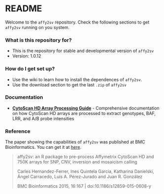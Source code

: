 # README #

Welcome to the `affy2sv` repository. Check the following sections to get `affy2sv` running on you system.

### What is this repository for? ###

* This is the repository for stable and developmental version of `affy2sv`
* Version: 1.0.12

### How do I get set up? ###

* Use the wiki to learn how to install the dependences of `affy2sv`.
* Use the download section to get the last `.zip` of `affy2sv`

### Documentation ###

* **[CytoScan HD Array Processing Guide](CYTOSCAN_HD_PROCESSING.md)** - Comprehensive documentation on how CytoScan HD arrays are processed to extract genotypes, BAF, LRR, and A/B probe intensities

### Reference

The paper showing the capabilities of `affy2sv` was published at BMC Bioinformatics. You can get it at [here](http://www.biomedcentral.com/1471-2105/16/167).

> affy2sv: an R package to pre-process Affymetrix CytoScan HD and 750K arrays for SNP, CNV, inversion and mosaicism calling
>
> Carles Hernandez-Ferrer, Ines Quintela Garcia, Katharina Danielski, Ángel Carracedo, Luis A. Pérez-Jurado and Juan R. González
> 
> BMC Bioinformatics 2015, 16:167 | doi:10.1186/s12859-015-0608-y